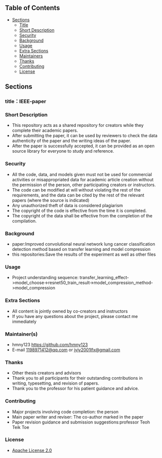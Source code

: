 
## Table of Contents
- [Sections](#sections)
  - [Title](#title)
  - [Short Description](#short-description)
  - [Security](#security)
  - [Background](#background)
  - [Usage](#usage)
  - [Extra Sections](#extra-sections)
  - [Maintainers](#maintainers)
  - [Thanks](#thanks)
  - [Contributing](#contributing)
  - [License](#license)

## Sections

### title：IEEE-paper

### Short Description
- This repository acts as a shared repository for creators while they complete their academic papers. 
- After submitting the paper, it can be used by reviewers to check the data authenticity of the paper and the writing ideas of the paper. 
- After the paper is successfully accepted, it can be provided as an open source library for everyone to study and reference.

### Security
- All the code, data, and models given must not be used for commercial activities or misappropriated data for academic article creation without the permission of the person, other participating creators or instructors.
- The code can be modified at will without violating the rest of the requirements, and the data can be cited by the rest of the relevant papers (where the source is indicated)
- Any unauthorized theft of data is considered plagiarism
- The copyright of the code is effective from the time it is completed. 
- The copyright of the data shall be effective from the completion of the compilation.

### Background
- paper:Improved convolutional neural network lung cancer classification detection method based on transfer learning and model compression 
- this repositories:Save the results of the experiment as well as other files

### Usage
- Project understanding sequence: transfer_learning_effect->model_choose->resnet50_train_result->model_compression_method->model_compression

### Extra Sections
- All content is jointly owned by co-creators and instructors
- If you have any questions about the project, please contact me immediately

### Maintainer(s)
- hmny123 https://github.com/hmny123
- E-mail 1198971412@qq.com or jyjy2001lfx@gmail.com

### Thanks
- Other thesis creators and advisors
- Thank you to all participants for their outstanding contributions in writing, typesetting, and revision of papers. 
- Thank you to the professor for his patient guidance and advice.

### Contributing
- Major projects involving code completion: the person
- Main paper writer and reviser: The co-author marked in the paper
- Paper revision guidance and submission suggestions:professor Teoh Teik Toe

### License
- [Apache License 2.0](https://github.com/hmny123/IEEE-paper/blob/main/LICENSE)
